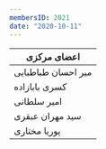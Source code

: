 ```yaml
---
membersID: 2021
date: "2020-10-11"
---
```


| اعضای مرکزی |
| ----------- |
| میر احسان طباطبایی |
| کسری بابازاده      |
| امیر سلطانی        |
| سید مهران عبقری    |
| پوریا مختاری       |
